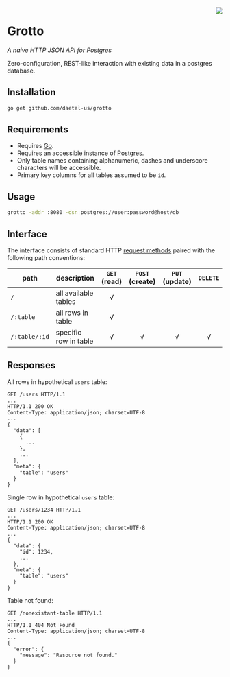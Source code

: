 <img src="http://daetal.us/static/media/grotto.png" align="right">

# Grotto

_A naive HTTP JSON API for Postgres_

Zero-configuration, REST-like interaction with existing data in a postgres database.

## Installation
```bash
go get github.com/daetal-us/grotto
```
## Requirements

- Requires [Go](//golang.org).
- Requires an accessible instance of [Postgres](//postgresql.org).
- Only table names containing alphanumeric, dashes and underscore characters will be accessible.
- Primary key columns for all tables assumed to be `id`.

## Usage

```bash
grotto -addr :8080 -dsn postgres://user:password@host/db
```

## Interface

The interface consists of standard HTTP [request methods](//en.wikipedia.org/wiki/Hypertext_Transfer_Protocol#Request_methods) paired with the following path conventions:

| path | description | `GET` (read) | `POST` (create) | `PUT` (update) | `DELETE` |
| --- | --- | :-: | :-: |  :-: | :-: |
| `/` | all available tables | √ | | | |
| `/:table` | all rows in table | √ | | | |
| `/:table/:id` | specific row in table | √ | √ | √ | √ |

## Responses

All rows in hypothetical `users` table:

```
GET /users HTTP/1.1
...
HTTP/1.1 200 OK
Content-Type: application/json; charset=UTF-8
...
{
  "data": [
    {
      ...
    },
    ...
  ],
  "meta": {
    "table": "users"
  }
}
```

Single row in hypothetical `users` table:

```
GET /users/1234 HTTP/1.1
...
HTTP/1.1 200 OK
Content-Type: application/json; charset=UTF-8
...
{
  "data": {
    "id": 1234,
    ...
  },
  "meta": {
    "table": "users"
  }
}
```

Table not found:

```
GET /nonexistant-table HTTP/1.1
...
HTTP/1.1 404 Not Found
Content-Type: application/json; charset=UTF-8
...
{
  "error": {
    "message": "Resource not found."
  }
}
```

